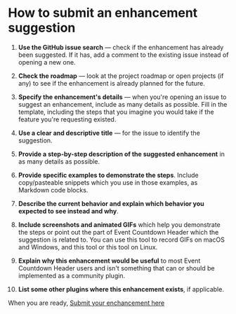 # How to submit an enhancement suggestion

1. **Use the GitHub issue search** — check if the enhancement has already been suggested. If it has, add a comment to the existing issue instead of opening a new one.

2. **Check the roadmap** — look at the project roadmap or open projects (if any) to see if the enhancement is already planned for the future.

3. **Specify the enhancement's details** — when you're opening an issue to suggest an enhancement, include as many details as possible. Fill in the template, including the steps that you imagine you would take if the feature you're requesting existed.

4. **Use a clear and descriptive title** — for the issue to identify the suggestion.

5. **Provide a step-by-step description of the suggested enhancement** in as many details as possible.

6. **Provide specific examples to demonstrate the steps**. Include copy/pasteable snippets which you use in those examples, as Markdown code blocks.

7. **Describe the current behavior and explain which behavior you expected to see instead and why**.

8. **Include screenshots and animated GIFs** which help you demonstrate the steps or point out the part of Event Countdown Header which the suggestion is related to. You can use this tool to record GIFs on macOS and Windows, and this tool or this tool on Linux.

9. **Explain why this enhancement would be useful** to most Event Countdown Header users and isn't something that can or should be implemented as a community plugin.

10. **List some other plugins where this enhancement exists**, if applicable.

When you are ready, [Submit your enchancement here](https://github.com/xhemals/event-countdown-banner/issues/new/choose)
